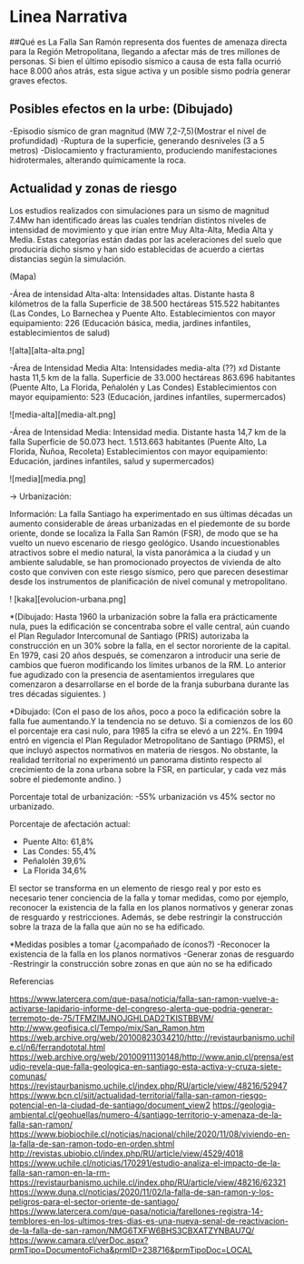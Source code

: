 # Linea Narrativa


##Qué es
La Falla San Ramón representa dos fuentes de amenaza directa para la Región Metropolitana, llegando a afectar más de tres millones de personas. Si bien el último episodio sísmico a causa de esta falla ocurrió hace 8.000 años atrás, esta sigue activa y un posible sismo podría generar graves efectos.  

## Posibles efectos en la urbe: (Dibujado)
-Episodio sísmico de gran magnitud (MW 7,2-7,5)(Mostrar el nivel de profundidad)
-Ruptura de la superficie, generando desniveles (3 a 5 metros)
-Dislocamiento y fracturamiento, produciendo manifestaciones hidrotermales, alterando químicamente la roca.


## Actualidad y zonas de riesgo

Los estudios realizados con simulaciones para un sismo de magnitud 7.4Mw han identificado áreas las cuales tendrían distintos niveles de intensidad de movimiento y que irían entre Muy Alta-Alta, Media Alta y Media. Estas categorías están dadas por las aceleraciones del suelo que produciría dicho sismo y han sido establecidas de acuerdo a ciertas distancias según la simulación. 

(Mapa)

-Área de intensidad Alta-alta:
Intensidades altas.
Distante hasta 8 kilómetros de la falla
Superficie de 38.500 hectáreas
515.522 habitantes (Las Condes, Lo Barnechea y Puente Alto.
Establecimientos con mayor equipamiento: 226 (Educación básica, media, jardines infantiles, establecimientos de salud)

![alta][alta-alta.png]

-Área de Intensidad Media Alta:
Intensidades media-alta (??) xd
Distante hasta 11,5 km de la falla.
Superficie de 33.000 hectáreas
863.696 habitantes (Puente Alto, La Florida, Peñalolén y Las Condes)
Establecimientos con mayor equipamiento: 523 (Educación, jardines infantiles, supermercados)

![media-alta][media-alt.png]


-Área de Intensidad Media:
Intensidad media.
Distante hasta 14,7 km de la falla
Superficie de 50.073 hect.
1.513.663 habitantes (Puente Alto, La Florida, Ñuñoa, Recoleta)
Establecimientos con mayor equipamiento: Educación, jardines infantiles, salud y supermercados)

![media][media.png]


→ Urbanización: 

Información: La falla Santiago ha experimentado en sus últimas décadas un aumento considerable de áreas urbanizadas en el piedemonte de su borde oriente, donde se localiza la Falla San Ramón (FSR), de modo que se ha vuelto un nuevo escenario de riesgo geológico. Usando incuestionables atractivos sobre el medio natural, la vista panorámica a la ciudad y un ambiente saludable, se han promocionado proyectos de vivienda de alto costo que conviven con este riesgo sísmico, pero que parecen desestimar desde los instrumentos de planificación de nivel comunal y metropolitano.

! [kaka][evolucion-urbana.png]

*(Dibujado: Hasta 1960 la urbanización sobre la falla era prácticamente nula, pues la edificación se concentraba sobre el valle central, aún cuando el Plan Regulador Intercomunal de Santiago (PRIS) autorizaba la construcción en un 30% sobre la falla, en el sector nororiente de la capital. En 1979, casi 20 años después, se comenzaron a introducir una serie de cambios que fueron modificando los límites urbanos de la RM. Lo anterior fue agudizado con la presencia de asentamientos irregulares que comenzaron a desarrollarse en el borde de la franja suburbana durante las tres décadas siguientes. )

*Dibujado: (Con el paso de los años, poco a poco la edificación sobre la falla fue aumentando.Y la tendencia no se detuvo. Si a comienzos de los 60 el porcentaje era casi nulo, para 1985 la cifra se elevó a un 22%. En 1994 entró en vigencia el Plan Regulador Metropolitano de Santiago (PRMS), el que incluyó aspectos normativos en materia de riesgos. No obstante, la realidad territorial no experimentó un panorama distinto respecto al crecimiento de la zona urbana sobre la FSR, en particular, y cada vez más sobre el piedemonte andino. )

Porcentaje total de urbanización:
-55% urbanización vs 45% sector no urbanizado.

Porcentaje de afectación actual: 
- Puente Alto: 61,8%
- Las Condes: 55,4%
- Peñalolén 39,6% 
- La Florida 34,6%

El sector se transforma en un elemento de riesgo real y por esto es necesario tener conciencia de la falla y tomar medidas, como por ejemplo, reconocer la existencia de la falla en los planos normativos y generar zonas de resguardo y restricciones. Además, se debe restringir la construcción sobre la traza de la falla que aún no se ha edificado. 

*Medidas posibles a tomar (¿acompañado de íconos?)
-Reconocer la existencia de la falla en los planos normativos
-Generar zonas de resguardo 
-Restringir la construcción sobre zonas en que aún no se ha edificado



Referencias


https://www.latercera.com/que-pasa/noticia/falla-san-ramon-vuelve-a-activarse-lapidario-informe-del-congreso-alerta-que-podria-generar-terremoto-de-75/TFMZIMJNOJGHLDAD2TKISTBBVM/
http://www.geofisica.cl/Tempo/mix/San_Ramon.htm
https://web.archive.org/web/20100823034210/http://revistaurbanismo.uchile.cl/n6/ferrandototal.html
https://web.archive.org/web/20100911130148/http://www.anip.cl/prensa/estudio-revela-que-falla-geologica-en-santiago-esta-activa-y-cruza-siete-comunas/
https://revistaurbanismo.uchile.cl/index.php/RU/article/view/48216/52947
https://www.bcn.cl/siit/actualidad-territorial/falla-san-ramon-riesgo-potencial-en-la-ciudad-de-santiago/document_view2
https://geologia-ambiental.cl/geohuellas/numero-4/santiago-territorio-y-amenaza-de-la-falla-san-ramon/
https://www.biobiochile.cl/noticias/nacional/chile/2020/11/08/viviendo-en-la-falla-de-san-ramon-todo-en-orden.shtml
http://revistas.ubiobio.cl/index.php/RU/article/view/4529/4018
https://www.uchile.cl/noticias/170291/estudio-analiza-el-impacto-de-la-falla-san-ramon-en-la-rm-
https://revistaurbanismo.uchile.cl/index.php/RU/article/view/48216/62321
https://www.duna.cl/noticias/2020/11/02/la-falla-de-san-ramon-y-los-peligros-para-el-sector-oriente-de-santiago/
https://www.latercera.com/que-pasa/noticia/farellones-registra-14-temblores-en-los-ultimos-tres-dias-es-una-nueva-senal-de-reactivacion-de-la-falla-de-san-ramon/NMG6TXFW6BHS3CBXATZYNBAU7Q/
https://www.camara.cl/verDoc.aspx?prmTipo=DocumentoFicha&prmID=238716&prmTipoDoc=LOCAL

